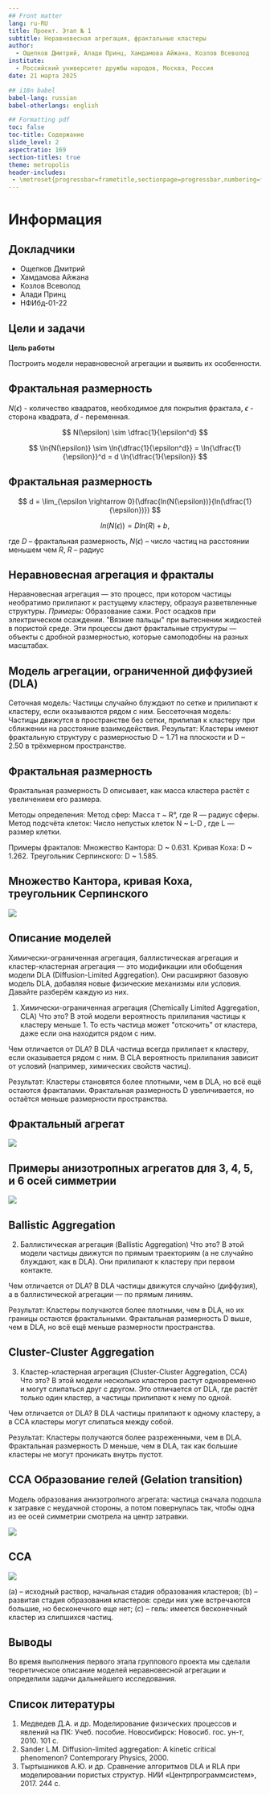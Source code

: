 ```yaml
---
## Front matter
lang: ru-RU
title: Проект. Этап № 1
subtitle: Неравновесная агрегация, фрактальные кластеры
author:
  - Ощепков Дмитрий, Алади Принц, Хамдамова Айжана, Козлов Всеволод
institute:
  - Российский университет дружбы народов, Москва, Россия
date: 21 марта 2025

## i18n babel
babel-lang: russian
babel-otherlangs: english

## Formatting pdf
toc: false
toc-title: Содержание
slide_level: 2
aspectratio: 169
section-titles: true
theme: metropolis
header-includes:
 - \metroset{progressbar=frametitle,sectionpage=progressbar,numbering=fraction}
---
```


# Информация

## Докладчики

  * Ощепков Дмитрий
  * Хамдамова Айжана
  * Козлов Всеволод
  * Алади Принц
  * НФИбд-01-22

## Цели и задачи

**Цель работы**

Построить модели неравновесной агрегации и выявить их особенности. 

## Фрактальная размерность

$N(\epsilon)$ - количество квадратов, необходимое для покрытия фрактала, $\epsilon$ - сторона квадрата, $d$ - переменная.

$$
N(\epsilon) \sim \dfrac{1}{\epsilon^d}
$$

$$
\ln{N(\epsilon)} \sim \ln{\dfrac{1}{\epsilon^d}} = \ln{\dfrac{1}{\epsilon}}^d = d \ln{\dfrac{1}{\epsilon}}
$$

## Фрактальная размерность

$$
d = \lim_{\epsilon \rightarrow 0}(\dfrac{ln(N(\epsilon))}{ln(\dfrac{1}{\epsilon})})
$$

$$
ln(N(\epsilon)) = D ln(R) + b,
$$

где $D$ – фрактальная размерность, $N(\epsilon)$ – число частиц на расстоянии меньшем чем $R$, $R$ – радиус 

## **Неравновесная агрегация и фракталы**
Неравновесная агрегация — это процесс, при котором частицы необратимо прилипают к растущему кластеру, образуя разветвленные структуры.
*Примеры:*
Образование сажи.
Рост осадков при электрическом осаждении.
"Вязкие пальцы" при вытеснении жидкостей в пористой среде.
Эти процессы дают фрактальные структуры — объекты с дробной размерностью, которые самоподобны на разных масштабах.

## **Модель агрегации, ограниченной диффузией (DLA)**

Сеточная модель: Частицы случайно блуждают по сетке и прилипают к кластеру, если оказываются рядом с ним.
Бессеточная модель: Частицы движутся в пространстве без сетки, прилипая к кластеру при сближении на расстояние взаимодействия.
Результат: Кластеры имеют фрактальную структуру с размерностью D ~ 1.71 на плоскости и
D ~ 2.50 в трёхмерном пространстве.

## Фрактальная размерность
Фрактальная размерность D описывает, как масса кластера растёт с увеличением его размера.

Методы определения:
Метод сфер: Масса т ~ R°, где R — радиус сферы.
Метод подсчёта клеток: Число непустых клеток N ~ L-D , где L — размер клетки.

Примеры фракталов:
Множество Кантора: D ~ 0.631.
Кривая Коха: D ~ 1.262.
Треугольник Серпинского: D ~ 1.585.

## Множество Кантора, кривая Коха, треугольник Серпинского

![](image/fr.bmp)


## Описание моделей

Химически-ограниченная агрегация, баллистическая агрегация и кластер-кластерная агрегация — это модификации или обобщения модели DLA (Diffusion-Limited Aggregation). Они расширяют базовую модель DLA, добавляя новые физические механизмы или условия. Давайте разберём каждую из них.

1. Химически-ограниченная агрегация (Chemically Limited Aggregation, CLA)
Что это? В этой модели вероятность прилипания частицы к кластеру меньше 1. То есть частица может "отскочить" от кластера, даже если она находится рядом с ним.

Чем отличается от DLA? В DLA частица всегда прилипает к кластеру, если оказывается рядом с ним. В CLA вероятность прилипания зависит от условий (например, химических свойств частиц).

Результат: Кластеры становятся более плотными, чем в DLA, но всё ещё остаются фракталами. Фрактальная размерность  D увеличивается, но остаётся меньше размерности пространства.

## Фрактальный агрегат

![](image/fr2.bmp)

## Примеры анизотропных агрегатов для 3, 4, 5, и 6 осей симметрии

![](image/fr5.bmp)

## Ballistic Aggregation

2. Баллистическая агрегация (Ballistic Aggregation)
Что это? В этой модели частицы движутся по прямым траекториям (а не случайно блуждают, как в DLA). Они прилипают к кластеру при первом контакте.

Чем отличается от DLA? В DLA частицы движутся случайно (диффузия), а в баллистической агрегации — по прямым линиям.

Результат: Кластеры получаются более плотными, чем в DLA, но их границы остаются фрактальными. Фрактальная размерность D выше, чем в DLA, но всё ещё меньше размерности пространства.

## Cluster-Cluster Aggregation

3. Кластер-кластерная агрегация (Cluster-Cluster Aggregation, CCA)
Что это? В этой модели несколько кластеров растут одновременно и могут слипаться друг с другом. Это отличается от DLA, где растёт только один кластер, а частицы прилипают к нему по одной.

Чем отличается от DLA? В DLA частицы прилипают к одному кластеру, а в CCA кластеры могут слипаться между собой.

Результат: Кластеры получаются более разреженными, чем в DLA. Фрактальная размерность D меньше, чем в DLA, так как большие кластеры не могут проникать внутрь пустот.

## CCA Образование гелей (Gelation transition)
Модель образования анизотропного агрегата: частица сначала
подошла к затравке с неудачной стороны, а потом повернулась так, чтобы одна из ее осей симметрии смотрела на центр затравки.

![](image/fr6.bmp)

## CCA 
![](image/fr7.bmp)

(a) – исходный раствор, начальная стадия образования кластеров; (b) – развитая стадия образования кластеров: среди них уже встречаются большие, но бесконечного еще нет; (c) – гель: имеется бесконечный кластер из слипшихся частиц.


## Выводы

Во время выполнения первого этапа группового проекта мы сделали теоретическое описание моделей неравновесной агрегации и определили задачи дальнейшего исследования.

## Список литературы

1. Медведев Д.А. и др. Моделирование физических процессов и явлений на ПК: Учеб. пособие. Новосибирск: Новосиб. гос. ун-т, 2010. 101 с.
2. Sander L.M. Diffusion-limited aggregation: A kinetic critical phenomenon? Contemporary Physics, 2000.
3. Тыртышников А.Ю. и др. Сравнение алгоритмов DLA и RLA при моделировании пористых структур. НИИ «Центрпрограммсистем», 2017. 244 с.

